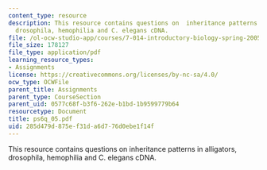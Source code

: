 ```yaml
---
content_type: resource
description: This resource contains questions on  inheritance patterns in alligators,
  drosophila, hemophilia and C. elegans cDNA.
file: /ol-ocw-studio-app/courses/7-014-introductory-biology-spring-2005/285d479d875ef31da6d776d0ebe1f14f_ps6q_05.pdf
file_size: 178127
file_type: application/pdf
learning_resource_types:
- Assignments
license: https://creativecommons.org/licenses/by-nc-sa/4.0/
ocw_type: OCWFile
parent_title: Assignments
parent_type: CourseSection
parent_uid: 0577c68f-b3f6-262e-b1bd-1b9599779b64
resourcetype: Document
title: ps6q_05.pdf
uid: 285d479d-875e-f31d-a6d7-76d0ebe1f14f
---
```

This resource contains questions on  inheritance patterns in alligators, drosophila, hemophilia and C. elegans cDNA.